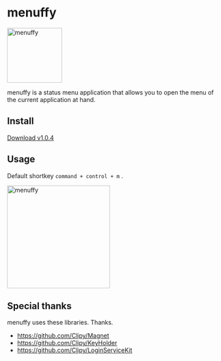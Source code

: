 # menuffy

<img width="128" alt="menuffy" src="https://user-images.githubusercontent.com/235650/78417784-7768e800-7670-11ea-8181-254a4b45620a.png">

menuffy is a status menu application that allows you to open the menu of the current application at hand.

## Install

[Download v1.0.4](https://github.com/zaru/menuffy/releases/download/v1.0.4/menuffy.dmg)

## Usage

Default shortkey `command + control + m` .

<img width="240" alt="menuffy" src="https://user-images.githubusercontent.com/235650/78417860-72f0ff00-7671-11ea-8b0c-58252e39a9b0.png">

## Special thanks

menuffy uses these libraries. Thanks.

- https://github.com/Clipy/Magnet
- https://github.com/Clipy/KeyHolder
- https://github.com/Clipy/LoginServiceKit
